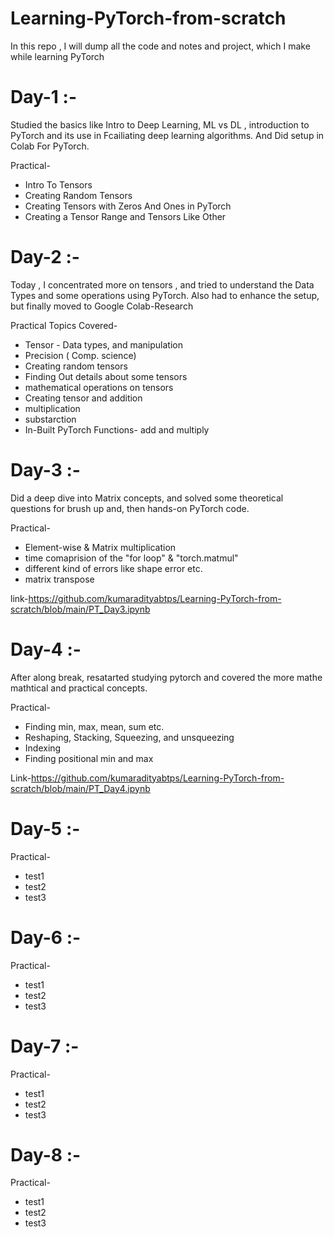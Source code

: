 # Learning-PyTorch-from-scratch
In this repo , I will dump all the code and notes and project, which I make while learning PyTorch

# Day-1 :- 
Studied the basics like Intro to Deep Learning, ML vs DL , introduction to PyTorch and its use in Fcailiating deep learning algorithms.
And Did setup in Colab For PyTorch.

Practical-
   * Intro To Tensors
   * Creating Random Tensors
   * Creating Tensors with Zeros And Ones in PyTorch
   * Creating a Tensor Range and Tensors Like Other

# Day-2 :-
Today , I concentrated more on tensors , and tried to understand the Data Types and some operations using PyTorch. 
Also had to enhance the setup, but finally moved to Google Colab-Research

Practical Topics Covered-
   * Tensor - Data types, and manipulation
   * Precision ( Comp. science)
   * Creating random tensors
   * Finding Out details about some tensors
   * mathematical operations on tensors
   * Creating tensor and addition
   * multiplication
   * substarction
   * In-Built PyTorch Functions- add and multiply

# Day-3 :-
Did a deep dive into Matrix concepts, and solved some theoretical questions for brush up and, then hands-on PyTorch code.

Practical-
   * Element-wise & Matrix multiplication
   * time comaprision of the "for loop" & "torch.matmul"
   * different kind of errors like shape error etc.
   * matrix transpose
 
     
link-https://github.com/kumaradityabtps/Learning-PyTorch-from-scratch/blob/main/PT_Day3.ipynb


# Day-4 :-
After along break, resatarted studying pytorch and covered the more mathe mathtical and practical concepts.

Practical-
   * Finding min, max, mean, sum etc.
   * Reshaping, Stacking, Squeezing, and unsqueezing
   * Indexing
   * Finding positional min and max

Link-https://github.com/kumaradityabtps/Learning-PyTorch-from-scratch/blob/main/PT_Day4.ipynb
 

# Day-5 :-

Practical-
   * test1
   * test2
   * test3

# Day-6 :-
    
Practical-
   * test1
   * test2
   * test3

# Day-7 :-
    
Practical-
   * test1
   * test2
   * test3

# Day-8 :-
    
Practical-
   * test1
   * test2
   * test3
  
